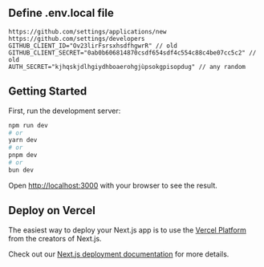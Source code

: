 ## Define .env.local file
```
https://github.com/settings/applications/new
https://github.com/settings/developers
GITHUB_CLIENT_ID="Ov23lirFsrsxhsdfhgwrR" // old
GITHUB_CLIENT_SECRET="0ab0b606814870csdf654sdf4c554c88c4be07cc5c2" // old
AUTH_SECRET="kjhqskjdlhgiydhboaerohgjùpsokgpisopdug" // any random
```

## Getting Started

First, run the development server:

```bash
npm run dev
# or
yarn dev
# or
pnpm dev
# or
bun dev
```

Open [http://localhost:3000](http://localhost:3000) with your browser to see the result.

## Deploy on Vercel

The easiest way to deploy your Next.js app is to use the [Vercel Platform](https://vercel.com/new?utm_medium=default-template&filter=next.js&utm_source=create-next-app&utm_campaign=create-next-app-readme) from the creators of Next.js.

Check out our [Next.js deployment documentation](https://nextjs.org/docs/app/building-your-application/deploying) for more details.
